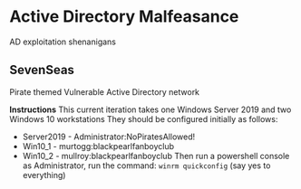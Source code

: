 # Active Directory Malfeasance
AD exploitation shenanigans

## SevenSeas
Pirate themed Vulnerable Active Directory network

**Instructions**
This current iteration takes one Windows Server 2019 and two Windows 10 workstations
They should be configured initially as follows:
  - Server2019 - Administrator:NoPiratesAllowed!
  - Win10_1 - murtogg:blackpearlfanboyclub
  - Win10_2 - mullroy:blackpearlfanboyclub
Then run a powershell console as Administrator, run the command: `winrm quickconfig`
(say yes to everything)
